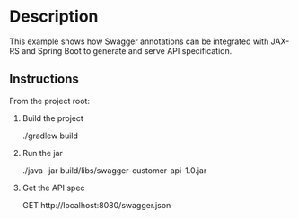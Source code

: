 Description
===========

This example shows how Swagger annotations can be integrated with JAX-RS and Spring Boot to generate and serve API specification.

Instructions
------------

From the project root:

1) Build the project

    ./gradlew build
    
2) Run the jar

    ./java -jar build/libs/swagger-customer-api-1.0.jar
    
3) Get the API spec

    GET http://localhost:8080/swagger.json
